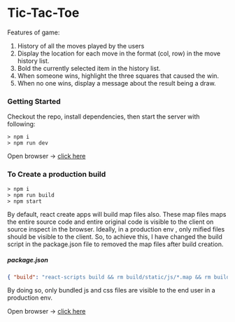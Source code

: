 # Tic-Tac-Toe

Features of game:

1. History of all the moves played by the users
2. Display the location for each move in the format (col, row) in the move history list.
3. Bold the currently selected item in the history list.
4. When someone wins, highlight the three squares that caused the win.
5. When no one wins, display a message about the result being a draw.


### Getting Started

Checkout the repo, install dependencies, then start the server with following:

```
> npm i
> npm run dev
```

Open browser -> [click here](http://localhost:3000)

### To Create a production build

```
> npm i
> npm run build
> npm start
```

By default, react create apps will build map files also. These map files maps the entire source code and entire original code is 
visible to the client on source inspect in the browser. Ideally, in a production env , only mified files should be visible to the 
client. So, to achieve this, I have changed the build script in the package.json file to removed the map files after build creation.

##### package.json
```json
{ "build": "react-scripts build && rm build/static/js/*.map && rm build/static/css/*.map" }
```

By doing so, only bundled js and css files are visible to the end user in a production env.

Open browser -> [click here](http://localhost:5000)